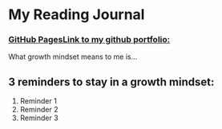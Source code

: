 # My Reading Journal

###  [GitHub PagesLink to my github portfolio:](https://github.com/donaldfletcher1)

What growth mindset means to me is...

## 3 reminders to stay in a growth mindset:

1. Reminder 1
2. Reminder 2
3. Reminder 3

